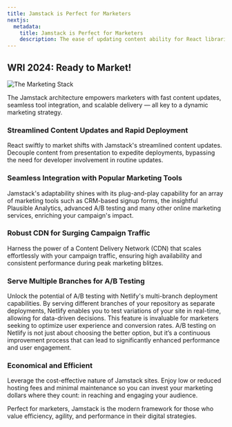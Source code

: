 ```yaml
---
title: Jamstack is Perfect for Marketers
nextjs:
  metadata:
    title: Jamstack is Perfect for Marketers
    description: The ease of updating content ability for React libraries to plug into APIs makes for an excellent experience.
---
```


## WRI 2024: Ready to Market!

![The Marketing Stack](/images/the-stack-for-marketing.jpeg)

The Jamstack architecture empowers marketers with fast content updates, seamless tool integration, and scalable delivery — all key to a dynamic marketing strategy.

### Streamlined Content Updates and Rapid Deployment

React swiftly to market shifts with Jamstack's streamlined content updates. Decouple content from presentation to expedite deployments, bypassing the need for developer involvement in routine updates.

### Seamless Integration with Popular Marketing Tools

Jamstack's adaptability shines with its plug-and-play capability for an array of marketing tools such as CRM-based signup forms, the insightful Plausible Analytics, advanced A/B testing and many other online marketing services, enriching your campaign's impact.

### Robust CDN for Surging Campaign Traffic

Harness the power of a Content Delivery Network (CDN) that scales effortlessly with your campaign traffic, ensuring high availability and consistent performance during peak marketing blitzes.

### Serve Multiple Branches for A/B Testing

Unlock the potential of A/B testing with Netlify's multi-branch deployment capabilities. By serving different branches of your repository as separate deployments, Netlify enables you to test variations of your site in real-time, allowing for data-driven decisions. This feature is invaluable for marketers seeking to optimize user experience and conversion rates. A/B testing on Netlify is not just about choosing the better option, but it’s a continuous improvement process that can lead to significantly enhanced performance and user engagement.

### Economical and Efficient

Leverage the cost-effective nature of Jamstack sites. Enjoy low or reduced hosting fees and minimal maintenance so you can invest your marketing dollars where they count: in reaching and engaging your audience.

Perfect for marketers, Jamstack is the modern framework for those who value efficiency, agility, and performance in their digital strategies.